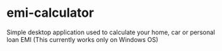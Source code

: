 # emi-calculator
Simple desktop application used to calculate your home, car or personal loan EMI (This currently works only on Windows OS)

